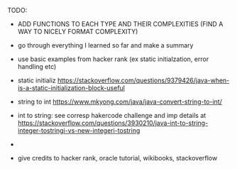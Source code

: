 TODO:

* ADD FUNCTIONS TO EACH TYPE AND THEIR COMPLEXITIES (FIND A WAY TO NICELY FORMAT COMPLEXITY)
* go through everything I learned so far and make a summary

* use basic examples from hacker rank (ex static initialzation, error handling etc)
* static initializ https://stackoverflow.com/questions/9379426/java-when-is-a-static-initialization-block-useful
* string to int https://www.mkyong.com/java/java-convert-string-to-int/
* int to string: see corresp hakercode challenge and imp details at https://stackoverflow.com/questions/3930210/java-int-to-string-integer-tostringi-vs-new-integeri-tostring
* 

* give credits to hacker rank, oracle tutorial, wikibooks, stackoverflow
